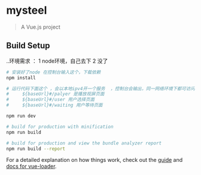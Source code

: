 # mysteel

> A Vue.js project

## Build Setup
..环境需求 ：
1 node环境，自己去下
2 没了

``` bash
# 安装好了node 在控制台输入这个，下载依赖
npm install

# 运行代码下面这个 ，会以本地ipv4开一个服务  ，控制台会输出，同一网络环境下都可访问
#     ${baseUrl}#/palyer 是播放视屏页面
#     ${baseUrl}#/user 用户选择页面
#     ${baseUrl}#/waiting 用户等待页面

npm run dev

# build for production with minification
npm run build

# build for production and view the bundle analyzer report
npm run build --report
```

For a detailed explanation on how things work, check out the [guide](http://vuejs-templates.github.io/webpack/) and [docs for vue-loader](http://vuejs.github.io/vue-loader).
